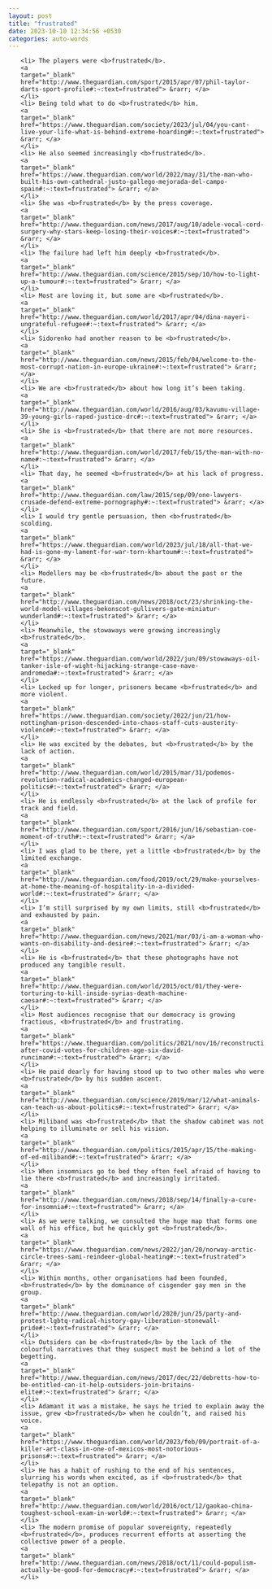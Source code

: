 ```yaml
---
layout: post
title: "frustrated"
date: 2023-10-10 12:34:56 +0530
categories: auto-words
---
```

<ol>

    <li> The players were <b>frustrated</b>.
    <a 
    target="_blank" 
    href="http://www.theguardian.com/sport/2015/apr/07/phil-taylor-darts-sport-profile#:~:text=frustrated"> &rarr; </a>
    </li>
    <li> Being told what to do <b>frustrated</b> him.
    <a 
    target="_blank" 
    href="https://www.theguardian.com/society/2023/jul/04/you-cant-live-your-life-what-is-behind-extreme-hoarding#:~:text=frustrated"> &rarr; </a>
    </li>
    <li> He also seemed increasingly <b>frustrated</b>.
    <a 
    target="_blank" 
    href="https://www.theguardian.com/world/2022/may/31/the-man-who-built-his-own-cathedral-justo-gallego-mejorada-del-campo-spain#:~:text=frustrated"> &rarr; </a>
    </li>
    <li> She was <b>frustrated</b> by the press coverage.
    <a 
    target="_blank" 
    href="http://www.theguardian.com/news/2017/aug/10/adele-vocal-cord-surgery-why-stars-keep-losing-their-voices#:~:text=frustrated"> &rarr; </a>
    </li>
    <li> The failure had left him deeply <b>frustrated</b>.
    <a 
    target="_blank" 
    href="http://www.theguardian.com/science/2015/sep/10/how-to-light-up-a-tumour#:~:text=frustrated"> &rarr; </a>
    </li>
    <li> Most are loving it, but some are <b>frustrated</b>.
    <a 
    target="_blank" 
    href="http://www.theguardian.com/world/2017/apr/04/dina-nayeri-ungrateful-refugee#:~:text=frustrated"> &rarr; </a>
    </li>
    <li> Sidorenko had another reason to be <b>frustrated</b>.
    <a 
    target="_blank" 
    href="http://www.theguardian.com/news/2015/feb/04/welcome-to-the-most-corrupt-nation-in-europe-ukraine#:~:text=frustrated"> &rarr; </a>
    </li>
    <li> We are <b>frustrated</b> about how long it’s been taking.
    <a 
    target="_blank" 
    href="http://www.theguardian.com/world/2016/aug/03/kavumu-village-39-young-girls-raped-justice-drc#:~:text=frustrated"> &rarr; </a>
    </li>
    <li> She is <b>frustrated</b> that there are not more resources.
    <a 
    target="_blank" 
    href="http://www.theguardian.com/world/2017/feb/15/the-man-with-no-name#:~:text=frustrated"> &rarr; </a>
    </li>
    <li> That day, he seemed <b>frustrated</b> at his lack of progress.
    <a 
    target="_blank" 
    href="http://www.theguardian.com/law/2015/sep/09/one-lawyers-crusade-defend-extreme-pornography#:~:text=frustrated"> &rarr; </a>
    </li>
    <li> I would try gentle persuasion, then <b>frustrated</b> scolding.
    <a 
    target="_blank" 
    href="https://www.theguardian.com/world/2023/jul/18/all-that-we-had-is-gone-my-lament-for-war-torn-khartoum#:~:text=frustrated"> &rarr; </a>
    </li>
    <li> Modellers may be <b>frustrated</b> about the past or the future.
    <a 
    target="_blank" 
    href="http://www.theguardian.com/news/2018/oct/23/shrinking-the-world-model-villages-bekonscot-gullivers-gate-miniatur-wunderland#:~:text=frustrated"> &rarr; </a>
    </li>
    <li> Meanwhile, the stowaways were growing increasingly <b>frustrated</b>.
    <a 
    target="_blank" 
    href="https://www.theguardian.com/world/2022/jun/09/stowaways-oil-tanker-isle-of-wight-hijacking-strange-case-nave-andromeda#:~:text=frustrated"> &rarr; </a>
    </li>
    <li> Locked up for longer, prisoners became <b>frustrated</b> and more violent.
    <a 
    target="_blank" 
    href="https://www.theguardian.com/society/2022/jun/21/how-nottingham-prison-descended-into-chaos-staff-cuts-austerity-violence#:~:text=frustrated"> &rarr; </a>
    </li>
    <li> He was excited by the debates, but <b>frustrated</b> by the lack of action.
    <a 
    target="_blank" 
    href="http://www.theguardian.com/world/2015/mar/31/podemos-revolution-radical-academics-changed-european-politics#:~:text=frustrated"> &rarr; </a>
    </li>
    <li> He is endlessly <b>frustrated</b> at the lack of profile for track and field.
    <a 
    target="_blank" 
    href="http://www.theguardian.com/sport/2016/jun/16/sebastian-coe-moment-of-truth#:~:text=frustrated"> &rarr; </a>
    </li>
    <li> I was glad to be there, yet a little <b>frustrated</b> by the limited exchange.
    <a 
    target="_blank" 
    href="http://www.theguardian.com/food/2019/oct/29/make-yourselves-at-home-the-meaning-of-hospitality-in-a-divided-world#:~:text=frustrated"> &rarr; </a>
    </li>
    <li> I’m still surprised by my own limits, still <b>frustrated</b> and exhausted by pain.
    <a 
    target="_blank" 
    href="http://www.theguardian.com/news/2021/mar/03/i-am-a-woman-who-wants-on-disability-and-desire#:~:text=frustrated"> &rarr; </a>
    </li>
    <li> He is <b>frustrated</b> that these photographs have not produced any tangible result.
    <a 
    target="_blank" 
    href="http://www.theguardian.com/world/2015/oct/01/they-were-torturing-to-kill-inside-syrias-death-machine-caesar#:~:text=frustrated"> &rarr; </a>
    </li>
    <li> Most audiences recognise that our democracy is growing fractious, <b>frustrated</b> and frustrating.
    <a 
    target="_blank" 
    href="https://www.theguardian.com/politics/2021/nov/16/reconstruction-after-covid-votes-for-children-age-six-david-runciman#:~:text=frustrated"> &rarr; </a>
    </li>
    <li> He paid dearly for having stood up to two other males who were <b>frustrated</b> by his sudden ascent.
    <a 
    target="_blank" 
    href="http://www.theguardian.com/science/2019/mar/12/what-animals-can-teach-us-about-politics#:~:text=frustrated"> &rarr; </a>
    </li>
    <li> Miliband was <b>frustrated</b> that the shadow cabinet was not helping to illuminate or sell his vision.
    <a 
    target="_blank" 
    href="http://www.theguardian.com/politics/2015/apr/15/the-making-of-ed-miliband#:~:text=frustrated"> &rarr; </a>
    </li>
    <li> When insomniacs go to bed they often feel afraid of having to lie there <b>frustrated</b> and increasingly irritated.
    <a 
    target="_blank" 
    href="http://www.theguardian.com/news/2018/sep/14/finally-a-cure-for-insomnia#:~:text=frustrated"> &rarr; </a>
    </li>
    <li> As we were talking, we consulted the huge map that forms one wall of his office, but he quickly got <b>frustrated</b>.
    <a 
    target="_blank" 
    href="https://www.theguardian.com/news/2022/jan/20/norway-arctic-circle-trees-sami-reindeer-global-heating#:~:text=frustrated"> &rarr; </a>
    </li>
    <li> Within months, other organisations had been founded, <b>frustrated</b> by the dominance of cisgender gay men in the group.
    <a 
    target="_blank" 
    href="http://www.theguardian.com/world/2020/jun/25/party-and-protest-lgbtq-radical-history-gay-liberation-stonewall-pride#:~:text=frustrated"> &rarr; </a>
    </li>
    <li> Outsiders can be <b>frustrated</b> by the lack of the colourful narratives that they suspect must be behind a lot of the begetting.
    <a 
    target="_blank" 
    href="http://www.theguardian.com/news/2017/dec/22/debretts-how-to-be-entitled-can-it-help-outsiders-join-britains-elite#:~:text=frustrated"> &rarr; </a>
    </li>
    <li> Adamant it was a mistake, he says he tried to explain away the issue, grew <b>frustrated</b> when he couldn’t, and raised his voice.
    <a 
    target="_blank" 
    href="https://www.theguardian.com/world/2023/feb/09/portrait-of-a-killer-art-class-in-one-of-mexicos-most-notorious-prisons#:~:text=frustrated"> &rarr; </a>
    </li>
    <li> He has a habit of rushing to the end of his sentences, slurring his words when excited, as if <b>frustrated</b> that telepathy is not an option.
    <a 
    target="_blank" 
    href="http://www.theguardian.com/world/2016/oct/12/gaokao-china-toughest-school-exam-in-world#:~:text=frustrated"> &rarr; </a>
    </li>
    <li> The modern promise of popular sovereignty, repeatedly <b>frustrated</b>, produces recurrent efforts at asserting the collective power of a people.
    <a 
    target="_blank" 
    href="http://www.theguardian.com/news/2018/oct/11/could-populism-actually-be-good-for-democracy#:~:text=frustrated"> &rarr; </a>
    </li>